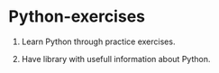 # Python-exercises

1. Learn Python through practice exercises. 

2. Have library with usefull information about Python.
